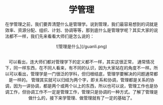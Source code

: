 # <center>学管理</center>

在学管理之前，我们要弄清楚什么是管理学。说到管理，我们最容易想到的词就是效率、资源分配、组织、计划、协调等等，那到底什么是管理学呢？其实大家的说法都不一样，我们先来看看大师们是怎么说的：

<center> ![管理是什么](/guanli.png)


<br>可以看出，连大师们都对管理学下的定义都不一样，其实这很正常， 通常情况下，同一样东西，在不同人看来，有不同的认识，因为大家站在的角度不一样。所以可以看出，管理学是一门很泛的学科，但归根结底，管理学要解决的问题通常都是一样的。 管理其实就可以归结为两个字，即关系和协调，管理都是关系的协调，因为一讲协调，都是两个或两个以上的东西，所以也可以说，管理工作也是协调工作，但协调工作不一定是管理工作，管理只是协调的一种方式。了解了管理是做什么的，接下来学管理、做管理就有了一定的基础了。
